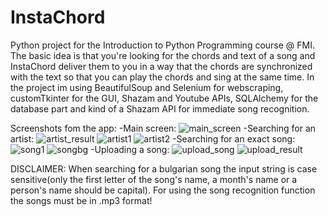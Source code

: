 # InstaChord
 
Python project for the Introduction to Python Programming course @ FMI. The basic idea is that you're looking for the chords and text of a song and InstaChord deliver them to you in a way that the chords are synchronized with the text so that you can play the chords and sing at the same time. In the project im using BeautifulSoup and Selenium for webscraping, customTkinter for the GUI, Shazam and Youtube APIs, SQLAlchemy for the database part and kind of a Shazam API for immediate song recognition.

Screenshots fom the app:
-Main screen:
![main_screen](https://github.com/momouzunov2003/InstaChord/assets/115097765/6c2cf25a-c1cd-4a32-91af-3955760f8567)
-Searching for an artist:
![artist_result](https://github.com/momouzunov2003/InstaChord/assets/115097765/20964a4c-6b4b-47f4-8c1a-b60366193d24)
![artist1](https://github.com/momouzunov2003/InstaChord/assets/115097765/a50ea6c5-fbc7-4e80-9171-1219f955d6b9)
![artist2](https://github.com/momouzunov2003/InstaChord/assets/115097765/2a751c4b-92c5-4d22-b787-abdbbd522578)
-Searching for an exact song:
![song1](https://github.com/momouzunov2003/InstaChord/assets/115097765/cef3669b-e97d-47ca-8040-0ec0ad50af3e)
![songbg](https://github.com/momouzunov2003/InstaChord/assets/115097765/266aaebb-09ee-423e-86e3-66ed99613932)
-Uploading a song:
![upload_song](https://github.com/momouzunov2003/InstaChord/assets/115097765/0ac6b82b-1838-4c71-857f-52814d10cd5a)
![upload_result](https://github.com/momouzunov2003/InstaChord/assets/115097765/950d4f0c-50d1-415f-a87c-7b8bdb00bf20)



DISCLAIMER: When searching for a bulgarian song the input string is case sensitive(only the first letter of the song's name, a month's name or a person's name should be capital). For using the song recognition function the songs must be in .mp3 format!
